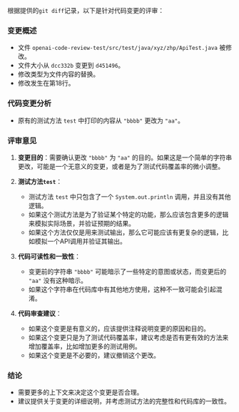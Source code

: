 根据提供的`git diff`记录，以下是针对代码变更的评审：

### 变更概述
- 文件 `openai-code-review-test/src/test/java/xyz/zhp/ApiTest.java` 被修改。
- 文件大小从 `dcc332b` 变更到 `d451496`。
- 修改类型为文件内容的替换。
- 修改发生在第18行。

### 代码变更分析
- 原有的测试方法 `test` 中打印的内容从 `"bbbb"` 更改为 `"aa"`。

### 评审意见
1. **变更目的**：需要确认更改 `"bbbb"` 为 `"aa"` 的目的。如果这是一个简单的字符串更改，可能是一个无意义的变更，或者是为了测试代码覆盖率的微小调整。

2. **测试方法`test`**：
   - 测试方法 `test` 中只包含了一个 `System.out.println` 调用，并且没有其他逻辑。
   - 如果这个测试方法是为了验证某个特定的功能，那么应该包含更多的逻辑来模拟实际场景，并验证预期的结果。
   - 如果这个方法仅仅是用来测试输出，那么它可能应该有更复杂的逻辑，比如模拟一个API调用并验证其输出。

3. **代码可读性和一致性**：
   - 变更前的字符串 `"bbbb"` 可能暗示了一些特定的意图或状态，而变更后的 `"aa"` 没有这种暗示。
   - 如果这个字符串在代码库中有其他地方使用，这种不一致可能会引起混淆。

4. **代码审查建议**：
   - 如果这个变更是有意义的，应该提供注释说明变更的原因和目的。
   - 如果这个变更只是为了测试代码覆盖率，建议考虑是否有更有效的方法来增加覆盖率，比如增加更多的测试用例。
   - 如果这个变更是不必要的，建议撤销这个更改。

### 结论
- 需要更多的上下文来决定这个变更是否合理。
- 建议提供关于变更的详细说明，并考虑测试方法的完整性和代码库的一致性。